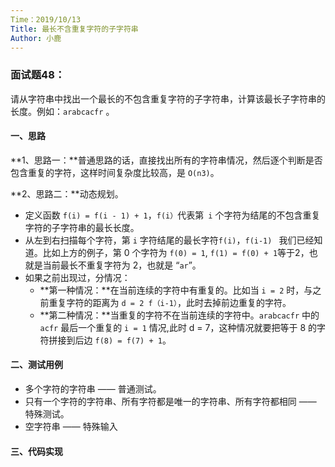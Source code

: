 ```yaml
---
Time：2019/10/13
Title: 最长不含重复字符的子字符串
Author: 小鹿
---
```




### 面试题48：

请从字符串中找出一个最长的不包含重复字符的子字符串，计算该最长子字符串的长度。例如：`arabcacfr` 。



#### 一、思路 

**1、思路一：**普通思路的话，直接找出所有的字符串情况，然后逐个判断是否包含重复的字符，这样时间复杂度比较高，是 `O(n3)`。

**2、思路二：**动态规划。

- 定义函数 `f(i) = f(i - 1) + 1`，`f(i）`代表第` i` 个字符为结尾的不包含重复字符的子字符串的最长长度。
- 从左到右扫描每个字符，第  `i` 字符结尾的最长字符`f(i)`，`f(i-1) ` 我们已经知道。比如上方的例子，第 0 个字符为 `f(0) = 1`, `f(1) = f(0) + 1`等于2，也就是当前最长不重复字符为 2，也就是 “`ar`”。
- 如果之前出现过，分情况：
  - **第一种情况：**在当前连续的字符中有重复的。比如当 ` i = 2 ` 时，与之前重复字符的距离为 `d = 2 f（i-1）`，此时去掉前边重复的字符。
  - **第二种情况：**当重复的字符不在当前连续的字符中。`arabcacfr` 中的 `acfr` 最后一个重复的 `i = 1` 情况,此时 d = 7，这种情况就要把等于 8 的字符拼接到后边  `f(8) = f(7) + 1`。



#### 二、测试用例

- 多个字符的字符串 —— 普通测试。
- 只有一个字符的字符串、所有字符都是唯一的字符串、所有字符都相同 —— 特殊测试。
- 空字符串 —— 特殊输入



#### 三、代码实现

```

```









